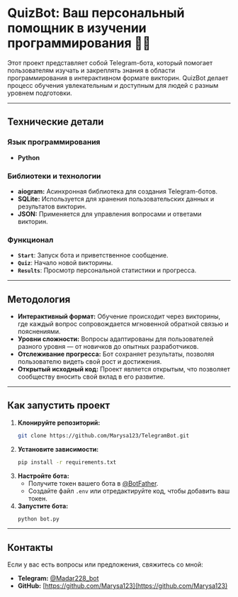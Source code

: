 # QuizBot: Ваш персональный помощник в изучении программирования 🤖🚀

Этот проект представляет собой Telegram-бота, который помогает пользователям изучать и закреплять знания в области программирования в интерактивном формате викторин. QuizBot делает процесс обучения увлекательным и доступным для людей с разным уровнем подготовки.

-----

## Технические детали

### Язык программирования

  * **Python**

### Библиотеки и технологии

  * **aiogram:** Асинхронная библиотека для создания Telegram-ботов.
  * **SQLite:** Используется для хранения пользовательских данных и результатов викторин.
  * **JSON:** Применяется для управления вопросами и ответами викторин.

### Функционал

  * **`Start`**: Запуск бота и приветственное сообщение.
  * **`Quiz`**: Начало новой викторины.
  * **`Results`**: Просмотр персональной статистики и прогресса.

-----

## Методология

  * **Интерактивный формат:** Обучение происходит через викторины, где каждый вопрос сопровождается мгновенной обратной связью и пояснениями.
  * **Уровни сложности:** Вопросы адаптированы для пользователей разного уровня — от новичков до опытных разработчиков.
  * **Отслеживание прогресса:** Бот сохраняет результаты, позволяя пользователю видеть свой рост и достижения.
  * **Открытый исходный код:** Проект является открытым, что позволяет сообществу вносить свой вклад в его развитие.

-----

## Как запустить проект

1.  **Клонируйте репозиторий:**
    ```bash
    git clone https://github.com/Marysa123/TelegramBot.git
    ```
2.  **Установите зависимости:**
    ```bash
    pip install -r requirements.txt
    ```
3.  **Настройте бота:**
      * Получите токен вашего бота в [@BotFather](https://t.me/BotFather).
      * Создайте файл `.env` или отредактируйте код, чтобы добавить ваш токен.
4.  **Запустите бота:**
    ```bash
    python bot.py
    ```

-----

## Контакты

Если у вас есть вопросы или предложения, свяжитесь со мной:

  * **Telegram:** [@Madar228\_bot](https://www.google.com/search?q=https://t.me/Madar228_bot)
  * **GitHub:** [https://github.com/Marysa123](https://github.com/Marysa123)
